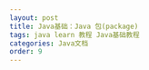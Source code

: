 ```yaml
---
layout: post
title: Java基础：Java 包(package)
tags: java learn 教程 Java基础教程
categories: Java文档
order: 9
---
```

